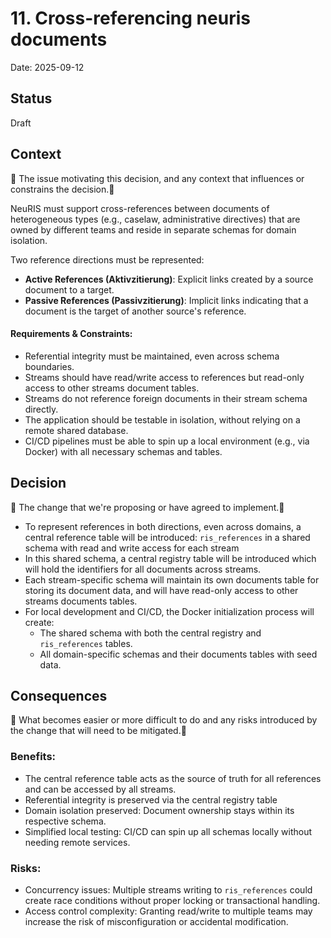 # 11. Cross-referencing neuris documents

Date: 2025-09-12

## Status

Draft

## Context

🚧 The issue motivating this decision, and any context that influences or constrains the decision.🚧 

NeuRIS must support cross-references between documents of heterogeneous types (e.g., caselaw, administrative directives) that are owned by different teams and reside in separate schemas for domain isolation.

Two reference directions must be represented:

- **Active References (Aktivzitierung)**: Explicit links created by a source document to a target.
- **Passive References (Passivzitierung)**: Implicit links indicating that a document is the target of another source's reference.

#### Requirements & Constraints:

- Referential integrity must be maintained, even across schema boundaries.
- Streams should have read/write access to references but read-only access to other streams document tables.
- Streams do not reference foreign documents in their stream schema directly.
- The application should be testable in isolation, without relying on a remote shared database.
- CI/CD pipelines must be able to spin up a local environment (e.g., via Docker) with all necessary schemas and tables.

## Decision

🚧 The change that we're proposing or have agreed to implement.🚧 

- To represent references in both directions, even across domains, a central reference table will be introduced: `ris_references` in a shared schema with read and write access for each stream
- In this shared schema, a central registry table will be introduced which will hold the identifiers for all documents across streams.
- Each stream-specific schema will maintain its own documents table for storing its document data, and will have read-only access to other streams documents tables.
- For local development and CI/CD, the Docker initialization process will create:
  - The shared schema with both the central registry and `ris_references` tables.
  - All domain-specific schemas and their documents tables with seed data.

## Consequences

🚧 What becomes easier or more difficult to do and any risks introduced by the change that will need to be mitigated.🚧 

### Benefits:
- The central reference table acts as the source of truth for all references and can be accessed by all streams.
- Referential integrity is preserved via the central registry table
- Domain isolation preserved: Document ownership stays within its respective schema.
- Simplified local testing: CI/CD can spin up all schemas locally without needing remote services.

### Risks:
- Concurrency issues: Multiple streams writing to `ris_references` could create race conditions without proper locking or transactional handling.
- Access control complexity: Granting read/write to multiple teams may increase the risk of misconfiguration or accidental modification.
